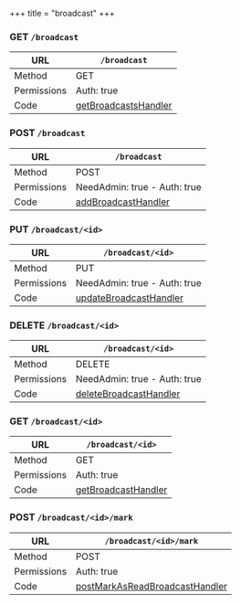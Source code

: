 +++
title = "broadcast"
+++


### GET `/broadcast`

URL         | **`/broadcast`**
----------- |----------
Method      | GET     
Permissions |  Auth: true
Code        | [getBroadcastsHandler](https://github.com/ovh/cds/search?q=%22func+%28api+*API%29+getBroadcastsHandler%22)
    









### POST `/broadcast`

URL         | **`/broadcast`**
----------- |----------
Method      | POST     
Permissions |  NeedAdmin: true -  Auth: true
Code        | [addBroadcastHandler](https://github.com/ovh/cds/search?q=%22func+%28api+*API%29+addBroadcastHandler%22)
    









### PUT `/broadcast/<id>`

URL         | **`/broadcast/<id>`**
----------- |----------
Method      | PUT     
Permissions |  NeedAdmin: true -  Auth: true
Code        | [updateBroadcastHandler](https://github.com/ovh/cds/search?q=%22func+%28api+*API%29+updateBroadcastHandler%22)
    









### DELETE `/broadcast/<id>`

URL         | **`/broadcast/<id>`**
----------- |----------
Method      | DELETE     
Permissions |  NeedAdmin: true -  Auth: true
Code        | [deleteBroadcastHandler](https://github.com/ovh/cds/search?q=%22func+%28api+*API%29+deleteBroadcastHandler%22)
    









### GET `/broadcast/<id>`

URL         | **`/broadcast/<id>`**
----------- |----------
Method      | GET     
Permissions |  Auth: true
Code        | [getBroadcastHandler](https://github.com/ovh/cds/search?q=%22func+%28api+*API%29+getBroadcastHandler%22)
    









### POST `/broadcast/<id>/mark`

URL         | **`/broadcast/<id>/mark`**
----------- |----------
Method      | POST     
Permissions |  Auth: true
Code        | [postMarkAsReadBroadcastHandler](https://github.com/ovh/cds/search?q=%22func+%28api+*API%29+postMarkAsReadBroadcastHandler%22)
    









